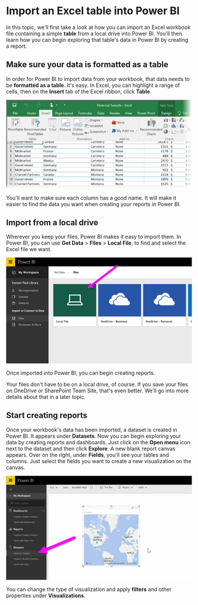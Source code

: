 <properties
   pageTitle="Upload Excel data to Power BI"
   description="See how easy it is to upload an Excel workbook to Power BI"
   services="powerbi"
   documentationCenter=""
   authors="davidiseminger"
   manager="mblythe"
   backup=""
   editor=""
   tags=""
   qualityFocus="no"
   qualityDate=""
   featuredVideoId="pZ8XnFfNJtc"
   featuredVideoThumb=""
   courseDuration="4m"/>

<tags
   ms.service="powerbi"
   ms.devlang="NA"
   ms.topic="article"
   ms.tgt_pltfrm="NA"
   ms.workload="powerbi"
   ms.date="06/22/2016"
   ms.author="davidi"/>

# Import an Excel table into Power BI

In this topic, we'll first take a look at how you can import an Excel workbook file containing a simple **table** from a local drive into Power BI. You'll then learn how you can begin exploring that table's data in Power BI by creating a report.

## Make sure your data is formatted as a table
In order for Power BI to import data from your workbook, that data needs to be  **formatted as a table**. It's easy. In Excel, you can highlight a range of cells, then on the **Insert** tab of the Excel ribbon, click **Table**.

![](media/powerbi-learning-5-2-upload-excel/5-2_1.png)

You'll want to make sure each column has a good name. It will make it easier to find the data you want when creating your reports in Power BI.

## Import from a local drive
Wherever you keep your files, Power BI makes it easy to import them. In Power BI, you can use **Get Data** > **Files** > **Local File**, to find and select the Excel file we want.

![](media/powerbi-learning-5-2-upload-excel/5-2_2.png)

Once imported into Power BI, you can begin creating reports.

Your files don't have to be on a local drive, of course. If you save your files on OneDrive or SharePoint Team Site, that's even better. We'll go into more details about that in a later topic.

## Start creating reports
Once your workbook's data has been imported, a dataset is created in Power BI. It appears under **Datasets**. Now you can begin exploring your data by creating reports and dashboards. Just click on the **Open menu** icon next to the dataset and then click **Explore**. A new blank report canvas appears. Over on the right, under **Fields**, you'll see your tables and columns. Just select the fields you want to create a new visualization on the canvas.

![](media/powerbi-learning-5-2-upload-excel/5-2_3.png)

You can change the type of visualization and apply **filters** and other properties under **Visualizations**.
